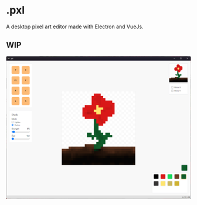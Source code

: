 # .pxl

A desktop pixel art editor made with Electron and VueJs.

## WIP

![wip.png](./readme/wip-1.png)